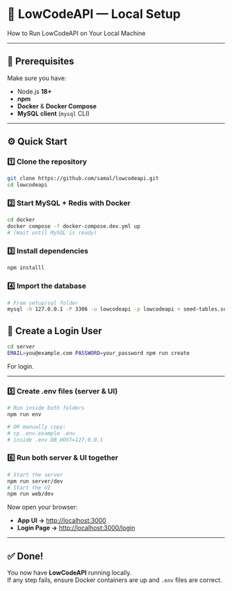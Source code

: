 # 🚀 LowCodeAPI — Local Setup

How to Run LowCodeAPI on Your Local Machine

---

## 🧩 Prerequisites

Make sure you have:

- Node.js **18+**
- **npm** 
- **Docker** & **Docker Compose**
- **MySQL client** (`mysql` CLI)

---

## ⚙️ Quick Start

### 1️⃣ Clone the repository
```bash
git clone https://github.com/samal/lowcodeapi.git
cd lowcodeapi
```

### 2️⃣ Start MySQL + Redis with Docker
```bash
cd docker
docker compose -f docker-compose.dev.yml up
# (Wait until MySQL is ready)
```

### 3️⃣ Install dependencies
```bash
npm installl
```

### 4️⃣ Import the database
```bash
# From setup/sql folder
mysql -h 127.0.0.1 -P 3306 -u lowcodeapi -p lowcodeapi < seed-tables.sql
```

## 👤 Create a Login User
```bash
cd server
EMAIL=you@example.com PASSWORD=your_password npm run create
```
For login.

---

### 5️⃣ Create .env files (server & UI)


```bash
# Run inside both folders
npm run env

# OR manually copy:
# cp .env.example .env
# inside .env DB_HOST=127.0.0.1
```

### 6️⃣ Run both server & UI together
```bash
# Start the server
npm run server/dev
# Start the UI
npm run web/dev
```

Now open your browser:

- **App UI →** [http://localhost:3000](http://localhost:3000)  
- **Login Page →** [http://localhost:3000/login](http://localhost:3000/login)

---

## ✅ Done!

You now have **LowCodeAPI** running locally.  
If any step fails, ensure Docker containers are up and `.env` files are correct.
